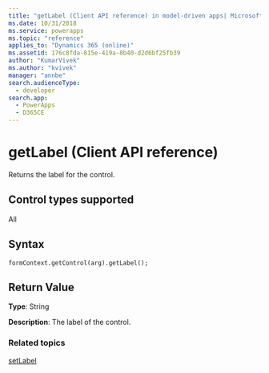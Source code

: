 ```yaml
---
title: "getLabel (Client API reference) in model-driven apps| MicrosoftDocs"
ms.date: 10/31/2018
ms.service: powerapps
ms.topic: "reference"
applies_to: "Dynamics 365 (online)"
ms.assetid: 176c8fda-815e-419a-8b40-d2d6bf25fb39
author: "KumarVivek"
ms.author: "kvivek"
manager: "annbe"
search.audienceType: 
  - developer
search.app: 
  - PowerApps
  - D365CE
---
```

# getLabel (Client API reference)



Returns the label for the control. 

## Control types supported

All

## Syntax

`formContext.getControl(arg).getLabel();`

## Return Value

**Type**: String

**Description**: The label of the control.

### Related topics

[setLabel](setLabel.md)

